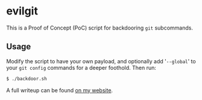 # evilgit

This is a Proof of Concept (PoC) script for backdooring `git` subcommands. 

## Usage

Modify the script to have your own payload, and optionally add '`--global`' to your `git config` commands for a deeper foothold. Then run:

```bash
$ ./backdoor.sh
```

A full writeup can be found [on my website](https://dayt0n.com/articles/git-backdoor).
